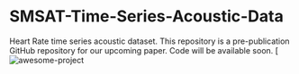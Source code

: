 # SMSAT-Time-Series-Acoustic-Data
Heart Rate time series acoustic dataset. This repository is a pre-publication GitHub repository for our upcoming paper. Code will be available soon. 
[![awesome-project](SMSAT_Github.jpg)
